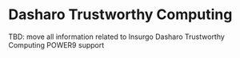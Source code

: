 # Dasharo Trustworthy Computing

TBD: move all information related to Insurgo Dasharo Trustworthy Computing POWER9 support
